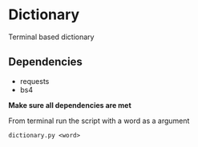 # Dictionary
Terminal based dictionary


## Dependencies
- requests
- bs4

**Make sure all dependencies are met**

From terminal run the script with a word as a argument

`dictionary.py <word>`
